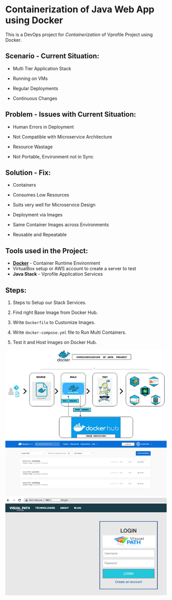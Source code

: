 # Containerization of Java Web App using Docker

This is a DevOps project for _Containerization_ of Vprofile Project using Docker.

## Scenario - Current Situation:

- Multi Tier Application Stack

- Running on VMs

- Regular Deployments

- Continuous Changes

## Problem - Issues with Current Situation:

- Human Errors in Deployment

- Not Compatible with Microservice Architecture

- Resource Wastage

- Not Portable, Environment not in Sync

## Solution - Fix:

- Containers

- Consumes Low Resources

- Suits very well for Microservice Design

- Deployment via Images

- Same Container Images across Environments

- Reusable and Repeatable

## Tools used in the Project:

- [**Docker**](https://www.docker.com/) - Container Runtime Environment
- VirtualBox setup or AWS account to create a server to test 
- **Java Stack** - Vprofile Application Services

## Steps:

1. Steps to Setup our Stack Services.

2. Find right Base Image from Docker Hub.

3. Write `Dockerfile` to Customize Images.

4. Write `docker-compose.yml` file to Run Multi Containers.

5. Test it and Host Images on Docker Hub.

![Plan](Plan.jpg)
![Hub](dockerhub.png)
![Login](Login.jpg)
